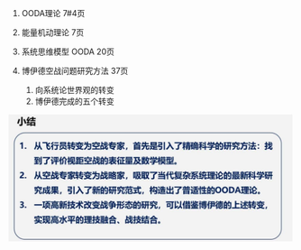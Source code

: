 1. OODA理论 7#4页

2. 能量机动理论 7页

3. 系统思维模型 OODA 20页

4. 博伊德空战问题研究方法  37页
   1. 向系统论世界观的转变
   2. 博伊德完成的五个转变

 ![8](/科学规范/image/8.jpg)